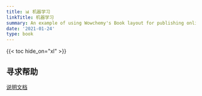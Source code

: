 ```yaml
---
title: 📊 机器学习
linkTitle: 机器学习
summary: An example of using Wowchemy's Book layout for publishing online courses.
date: '2021-01-24'
type: book
---
```




{{< toc hide_on="xl" >}}

## 寻求帮助

[说明文档](0002.html)